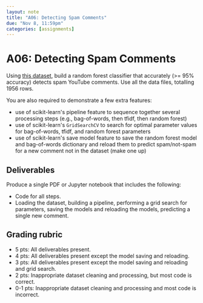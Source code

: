 ```yaml
---
layout: note
title: "A06: Detecting Spam Comments"
due: "Nov 8, 11:59pm"
categories: [assignments]
---
```


# A06: Detecting Spam Comments

Using [this dataset](https://archive.ics.uci.edu/ml/datasets/YouTube+Spam+Collection), build a random forest classifier that accurately (>= 95% accuracy) detects spam YouTube comments. Use all the data files, totalling 1956 rows.

You are also required to demonstrate a few extra features:

- use of scikit-learn's pipeline feature to sequence together several processing steps (e.g., bag-of-words, then tfidf, then random forest)
- use of scikit-learn's `GridSearchCV` to search for optimal parameter values for bag-of-words, tfidf, and random forest parameters
- use of scikit-learn's save model feature to save the random forest model and bag-of-words dictionary and reload them to predict spam/not-spam for a new comment not in the dataset (make one up)

## Deliverables

Produce a single PDF or Jupyter notebook that includes the following:

- Code for all steps.
- Loading the dataset, building a pipeline, performing a grid search for parameters, saving the models and reloading the models, predicting a single new comment.

## Grading rubric

- 5 pts: All deliverables present.
- 4 pts: All deliverables present except the model saving and reloading.
- 3 pts: All deliverables present except the model saving and reloading and grid search.
- 2 pts: Inappropriate dataset cleaning and processing, but most code is correct.
- 0-1 pts: Inappropriate dataset cleaning and processing and most code is incorrect.

